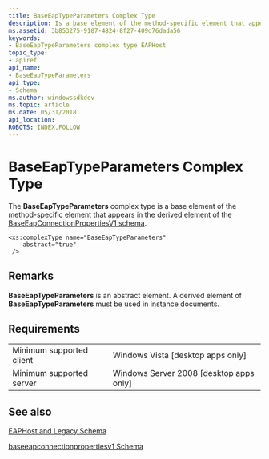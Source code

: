 ```yaml
---
title: BaseEapTypeParameters Complex Type
description: Is a base element of the method-specific element that appears in the derived element of the BaseEapConnectionPropertiesV1 schema.
ms.assetid: 3b853275-9187-4824-8f27-409d76dada56
keywords:
- BaseEapTypeParameters complex type EAPHost
topic_type:
- apiref
api_name:
- BaseEapTypeParameters
api_type:
- Schema
ms.author: windowssdkdev
ms.topic: article
ms.date: 05/31/2018
api_location: 
ROBOTS: INDEX,FOLLOW
---
```


# BaseEapTypeParameters Complex Type

The **BaseEapTypeParameters** complex type is a base element of the method-specific element that appears in the derived element of the [BaseEapConnectionPropertiesV1 schema](baseeapconnectionpropertiesv1schema-schema.md).

``` syntax
<xs:complexType name="BaseEapTypeParameters"
    abstract="true"
 />
```

## Remarks

**BaseEapTypeParameters** is an abstract element. A derived element of **BaseEapTypeParameters** must be used in instance documents.

## Requirements



|                                     |                                                      |
|-------------------------------------|------------------------------------------------------|
| Minimum supported client<br/> | Windows Vista \[desktop apps only\]<br/>       |
| Minimum supported server<br/> | Windows Server 2008 \[desktop apps only\]<br/> |



## See also

<dl> <dt>

[EAPHost and Legacy Schema](eaphost-schemas.md)
</dt> <dt>

[baseeapconnectionpropertiesv1 Schema](baseeapconnectionpropertiesv1schema-schema.md)
</dt> </dl>

 

 





